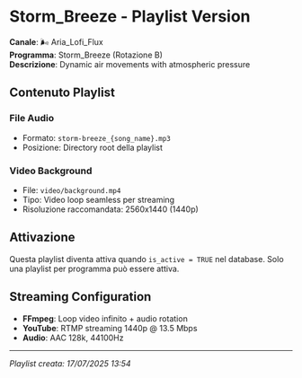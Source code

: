 # Storm_Breeze - Playlist Version

**Canale**: 🌬️ Aria_Lofi_Flux  
**Programma**: Storm_Breeze (Rotazione B)  
**Descrizione**: Dynamic air movements with atmospheric pressure

## Contenuto Playlist

### File Audio
- Formato: `storm-breeze_{song_name}.mp3`
- Posizione: Directory root della playlist

### Video Background
- File: `video/background.mp4`
- Tipo: Video loop seamless per streaming
- Risoluzione raccomandata: 2560x1440 (1440p)

## Attivazione
Questa playlist diventa attiva quando `is_active = TRUE` nel database.
Solo una playlist per programma può essere attiva.

## Streaming Configuration
- **FFmpeg**: Loop video infinito + audio rotation
- **YouTube**: RTMP streaming 1440p @ 13.5 Mbps
- **Audio**: AAC 128k, 44100Hz

---
*Playlist creata: 17/07/2025 13:54*
